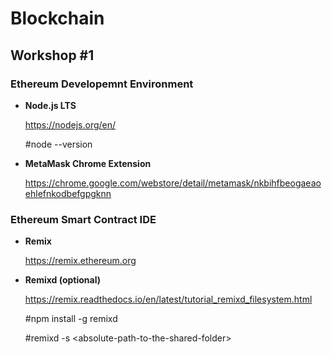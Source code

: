 # Blockchain

## Workshop #1

### Ethereum Developemnt Environment

* **Node.js LTS**

    https://nodejs.org/en/

    #node --version

* **MetaMask Chrome Extension**

    https://chrome.google.com/webstore/detail/metamask/nkbihfbeogaeaoehlefnkodbefgpgknn


### Ethereum Smart Contract IDE

* **Remix**

    https://remix.ethereum.org

* **Remixd (optional)**

    https://remix.readthedocs.io/en/latest/tutorial_remixd_filesystem.html

    #npm install -g remixd

    #remixd -s \<absolute-path-to-the-shared-folder\>